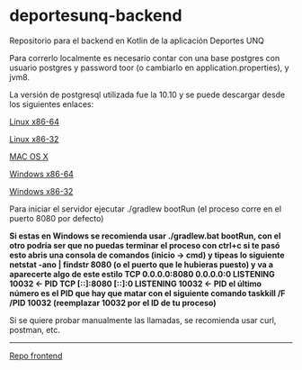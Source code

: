 # deportesunq-backend
Repositorio para el backend en Kotlin de la aplicación Deportes UNQ

Para correrlo localmente es necesario contar con una base postgres con usuario postgres y password toor (o cambiarlo en application.properties), y jvm8.

La versión de postgresql utilizada fue la 10.10 y se puede descargar desde los siguientes enlaces:

[Linux x86-64](https://www.enterprisedb.com/thank-you-downloading-postgresql?anid=1256719)

[Linux x86-32](https://www.enterprisedb.com/thank-you-downloading-postgresql?anid=1256718)

[MAC OS X](https://www.enterprisedb.com/thank-you-downloading-postgresql?anid=1256720)

[Windows x86-64](https://www.enterprisedb.com/thank-you-downloading-postgresql?anid=1256722)

[Windows x86-32](https://www.enterprisedb.com/thank-you-downloading-postgresql?anid=1256721)


Para iniciar el servidor ejecutar ./gradlew bootRun (el proceso corre en el puerto 8080 por defecto)

**Si estas en Windows se recomienda usar ./gradlew.bat bootRun, con el otro podría ser que no puedas terminar el proceso con ctrl+c
si te pasó esto abris una consola de comandos (inicio -> cmd) y tipeas lo siguiente
netstat -ano | findstr 8080 (o el puerto que le hubieras puesto)
y va a aparecerte algo de este estilo
  TCP    0.0.0.0:8080           0.0.0.0:0              LISTENING       10032 <- PID
  TCP    [::]:8080              [::]:0                 LISTENING       10032 <- PID
el último número es el PID que hay que matar con el siguiente comando
taskkill /F /PID 10032 (reemplazar 10032 por el ID de tu proceso)**


Si se quiere probar manualmente las llamadas, se recomienda usar curl, postman, etc.

---------
[Repo frontend](https://github.com/bcoronel-fusap/deportesunq-frontend-android)
